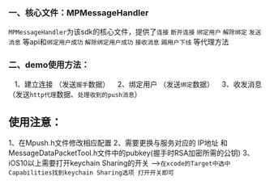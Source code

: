 ### 一、核心文件：MPMessageHandler
`MPMessageHandler`为该sdk的核心文件，提供了`连接` `断开连接` `绑定用户`  `解除绑定`  `发送消息` 等api和`绑定用户成功` `解除绑定用户成功` `接收消息`  `踢用户下线` 等代理方法

### 二、demo使用方法：
    1、建立连接 （发送`握手`数据）
    2、绑定用户 （发送`绑定`数据）
    3、收发消息 （发送`http代理`数据、`处理收到的push消息`）
## 使用注意：
1、在Mpush.h文件修改相应配置
2、需要更换与服务对应的 IP地址  和 MessageDataPacketTool.h文件中的pubkey(握手时RSA加密所需的公钥)
3、iOS10以上需要打开keychain Sharing的开关 -->`在xcode的Target中选中Capabilities找到keychain Sharing选项 打开开关即可`

